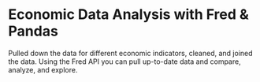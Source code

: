 # Economic Data Analysis with Fred & Pandas

Pulled down the data for different economic indicators, cleaned, and joined the data. 
Using the Fred API you can pull up-to-date data and compare, analyze, and explore.
